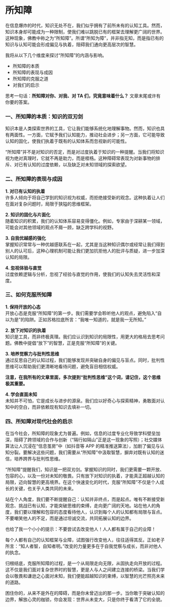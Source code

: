 # 所知障

在信息爆炸的时代，知识无处不在，我们似乎拥有了前所未有的认知工具。然而，知识本身却可能成为一种限制，使我们难以跳脱已有的框架去理解更广阔的世界。这种现象，佛教中称之为“所知障”。所谓“所知为障”，并非指无知，而是指已有的知识与认知可能会形成偏见与执着，阻碍我们通向更高层次的智慧。

我将从以下几个维度来探讨“所知障”的内涵与影响。

- 所知障的本质
- 所知障的表现与成因
- 所知障的克服之道
- 对我们的启示

思考一句话：**所知障对你、对我、对 TA 们，究竟意味着什么？** 文章末尾或许有你要的答案。

### 一、所知障的本质：知识的双刃剑

知识本是人类探索世界的工具，它让我们能够系统化地理解事物。然而，知识也具有两面性。一方面，它赋予我们认知能力，推动社会进步；另一方面，它可能导致认知的固化，使我们执着于既有的认知体系而忽视新的可能性。

“所知障”并不是对知识的否定，而是对过度执着于知识的一种提醒。当我们将知识视为绝对真理时，它就不再是助力，而是桎梏。这种障碍常表现为对新事物的排斥、对已有认知的过度依赖，以及缺乏对未知领域的探索欲望。

### 二、所知障的表现与成因

**1. 对已有认知的执着**  
许多人倾向于将自己学到的知识视为权威，而拒绝接受新的观念。这种执着让人们在面对复杂问题时，局限于狭隘的思维框架。

**2. 知识的固化与片面化**  
随着知识的积累，我们的认知体系容易变得僵化。例如，专家由于深耕某一领域，可能会对其他领域的观点不屑一顾，缺乏跨学科的视野。

**3. 自我优越感的强化**  
掌握知识常常与一种优越感联系在一起，尤其是当这种知识偶尔或经常让我们得到别人的认可后，这种心理机制可能让我们更加抗拒他人的批评与质疑，进一步加深认知的局限。

**4. 忽视体验与直觉**  
过度依赖逻辑与分析，忽视了经验与直觉的作用，使我们的认知失去灵活性和深度。

### 三、如何克服所知障

**1. 保持开放的心态**  
开放心态是克服“所知障”的第一步。我们需要学会聆听他人的观点，避免陷入“自以为是”的陷阱。正如苏格拉底所言：“我唯一知道的，就是我一无所知。”

**2. 放下对知识的执着**  
知识是工具，而非终极真理。我们应认识到知识的局限性，用更大的格局去思考问题。佛教中提倡“放下”的智慧，正是克服“所知障”的关键。

**3. 培养觉察力与批判性思维**  
通过反思自己的认知过程，我们能够发现并突破自身的偏见与盲点。同时，批判性思维可以帮助我们更清晰地看待问题，避免盲目相信权威。

**注意，在我所有的文章里面，多次提到“批判性思维”这个词，请记住，这个思维极其重要。**

**4. 学会直面未知**  
未知并不可怕，它是成长与进步的源泉。我们应以好奇心与探索精神，勇敢面对认知中的空白，而非依赖现有知识去填补一切。

### 四、所知障对现代社会的启示

在当今社会，所知障的现象尤为普遍。例如，信息的过度专业化导致学科壁垒加深，阻碍了跨领域的合作与创新（“隔行如隔山”正是这一现象的写照）；社交媒体算法让人沉浸在“信息茧房”中（如抖音等 APP 的精准推送算法），加剧了偏见与认知分裂。要解决这些问题，我们需要从“所知障”中汲取智慧，摒弃对既有认知的迷信，培养跨界与批判性思维。

“所知障”提醒我们，知识是一把双刃剑。掌握知识的同时，我们更需要一颗开放、包容的心，以及一份对未知的敬畏。只有放下对知识的执着，才能真正超越认知的局限，迈向智慧的更高境界。在这个快速变化的时代，克服“所知障”不仅是个人成长的关键，也关乎人类共同的未来。

站在个人角度，我们要不断提醒自己：认知并非终点，而是起点。唯有不断接受新观念、挑战已有认知，才能突破思维的束缚，走向更广阔的天地。站在他人的角度，我们要以理解和包容的态度看待他人，认识到每个人的认知都有局限与盲点。不要嘲笑他人的不足，而是通过坦诚交流，共同拓展认知的边界。

也给了我一个小小的提示：不要尝试去改变他人！人人都有属于自己的业障！

每个人都有自己的认知框架与业障，试图强行改变他人，往往适得其反。正如老子所言：“知人者智，自知者明。”改变的力量更多在于自我觉察与成长，而非对他人的执念。

归根结底，克服所知障的过程，是一个从局限走向无限，从固执走向开放的过程。这不仅是我们面对复杂世界时的智慧，更是人与人之间建立连接的桥梁。当我们学会以敬畏和谦逊之心面对未知，我们便能超越知识的束缚，以智慧的光芒照亮未来的道路。

困住你的，从来不是外在的障碍，而是你未曾迈出的那一步。当你敢于突破认知的边界，解放心灵的枷锁，你会发现：世界从未变大，只是你终于看清了它的全貌。
